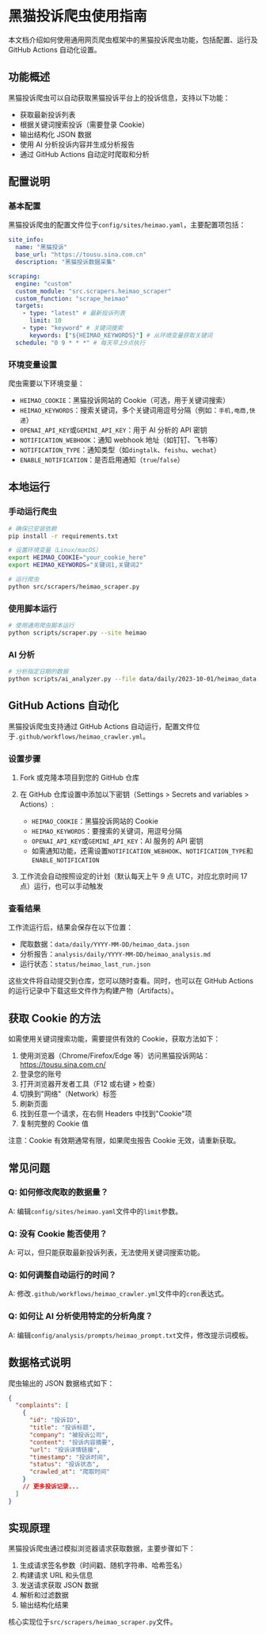 # 黑猫投诉爬虫使用指南

本文档介绍如何使用通用网页爬虫框架中的黑猫投诉爬虫功能，包括配置、运行及 GitHub Actions 自动化设置。

## 功能概述

黑猫投诉爬虫可以自动获取黑猫投诉平台上的投诉信息，支持以下功能：

- 获取最新投诉列表
- 根据关键词搜索投诉（需要登录 Cookie）
- 输出结构化 JSON 数据
- 使用 AI 分析投诉内容并生成分析报告
- 通过 GitHub Actions 自动定时爬取和分析

## 配置说明

### 基本配置

黑猫投诉爬虫的配置文件位于`config/sites/heimao.yaml`，主要配置项包括：

```yaml
site_info:
  name: "黑猫投诉"
  base_url: "https://tousu.sina.com.cn"
  description: "黑猫投诉数据采集"

scraping:
  engine: "custom"
  custom_module: "src.scrapers.heimao_scraper"
  custom_function: "scrape_heimao"
  targets:
    - type: "latest" # 最新投诉列表
      limit: 10
    - type: "keyword" # 关键词搜索
      keywords: ["${HEIMAO_KEYWORDS}"] # 从环境变量获取关键词
  schedule: "0 9 * * *" # 每天早上9点执行
```

### 环境变量设置

爬虫需要以下环境变量：

- `HEIMAO_COOKIE`：黑猫投诉网站的 Cookie（可选，用于关键词搜索）
- `HEIMAO_KEYWORDS`：搜索关键词，多个关键词用逗号分隔（例如：`手机,电商,快递`）
- `OPENAI_API_KEY`或`GEMINI_API_KEY`：用于 AI 分析的 API 密钥
- `NOTIFICATION_WEBHOOK`：通知 webhook 地址（如钉钉、飞书等）
- `NOTIFICATION_TYPE`：通知类型（如`dingtalk`、`feishu`、`wechat`）
- `ENABLE_NOTIFICATION`：是否启用通知（`true`/`false`）

## 本地运行

### 手动运行爬虫

```bash
# 确保已安装依赖
pip install -r requirements.txt

# 设置环境变量（Linux/macOS）
export HEIMAO_COOKIE="your_cookie_here"
export HEIMAO_KEYWORDS="关键词1,关键词2"

# 运行爬虫
python src/scrapers/heimao_scraper.py
```

### 使用脚本运行

```bash
# 使用通用爬虫脚本运行
python scripts/scraper.py --site heimao
```

### AI 分析

```bash
# 分析指定日期的数据
python scripts/ai_analyzer.py --file data/daily/2023-10-01/heimao_data.json --site heimao
```

## GitHub Actions 自动化

黑猫投诉爬虫支持通过 GitHub Actions 自动运行，配置文件位于`.github/workflows/heimao_crawler.yml`。

### 设置步骤

1. Fork 或克隆本项目到您的 GitHub 仓库

2. 在 GitHub 仓库设置中添加以下密钥（Settings > Secrets and variables > Actions）:

   - `HEIMAO_COOKIE`：黑猫投诉网站的 Cookie
   - `HEIMAO_KEYWORDS`：要搜索的关键词，用逗号分隔
   - `OPENAI_API_KEY`或`GEMINI_API_KEY`：AI 服务的 API 密钥
   - 如需通知功能，还需设置`NOTIFICATION_WEBHOOK`、`NOTIFICATION_TYPE`和`ENABLE_NOTIFICATION`

3. 工作流会自动按照设定的计划（默认每天上午 9 点 UTC，对应北京时间 17 点）运行，也可以手动触发

### 查看结果

工作流运行后，结果会保存在以下位置：

- 爬取数据：`data/daily/YYYY-MM-DD/heimao_data.json`
- 分析报告：`analysis/daily/YYYY-MM-DD/heimao_analysis.md`
- 运行状态：`status/heimao_last_run.json`

这些文件将自动提交到仓库，您可以随时查看。同时，也可以在 GitHub Actions 的运行记录中下载这些文件作为构建产物（Artifacts）。

## 获取 Cookie 的方法

如需使用关键词搜索功能，需要提供有效的 Cookie，获取方法如下：

1. 使用浏览器（Chrome/Firefox/Edge 等）访问黑猫投诉网站：https://tousu.sina.com.cn/
2. 登录您的账号
3. 打开浏览器开发者工具（F12 或右键 > 检查）
4. 切换到"网络"（Network）标签
5. 刷新页面
6. 找到任意一个请求，在右侧 Headers 中找到"Cookie"项
7. 复制完整的 Cookie 值

注意：Cookie 有效期通常有限，如果爬虫报告 Cookie 无效，请重新获取。

## 常见问题

### Q: 如何修改爬取的数据量？

A: 编辑`config/sites/heimao.yaml`文件中的`limit`参数。

### Q: 没有 Cookie 能否使用？

A: 可以，但只能获取最新投诉列表，无法使用关键词搜索功能。

### Q: 如何调整自动运行的时间？

A: 修改`.github/workflows/heimao_crawler.yml`文件中的`cron`表达式。

### Q: 如何让 AI 分析使用特定的分析角度？

A: 编辑`config/analysis/prompts/heimao_prompt.txt`文件，修改提示词模板。

## 数据格式说明

爬虫输出的 JSON 数据格式如下：

```json
{
  "complaints": [
    {
      "id": "投诉ID",
      "title": "投诉标题",
      "company": "被投诉公司",
      "content": "投诉内容摘要",
      "url": "投诉详情链接",
      "timestamp": "投诉时间",
      "status": "投诉状态",
      "crawled_at": "爬取时间"
    }
    // 更多投诉记录...
  ]
}
```

## 实现原理

黑猫投诉爬虫通过模拟浏览器请求获取数据，主要步骤如下：

1. 生成请求签名参数（时间戳、随机字符串、哈希签名）
2. 构建请求 URL 和头信息
3. 发送请求获取 JSON 数据
4. 解析和过滤数据
5. 输出结构化结果

核心实现位于`src/scrapers/heimao_scraper.py`文件。
